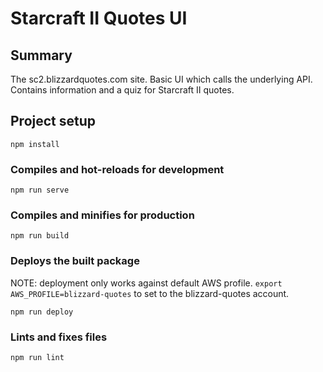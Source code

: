 # Starcraft II Quotes UI

## Summary

The sc2.blizzardquotes.com site. Basic UI which calls the underlying API.
Contains information and a quiz for Starcraft II quotes.

## Project setup

```
npm install
```

### Compiles and hot-reloads for development

```
npm run serve
```

### Compiles and minifies for production

```
npm run build
```

### Deploys the built package

NOTE: deployment only works against default AWS profile.
`export AWS_PROFILE=blizzard-quotes` to set to the blizzard-quotes account.

```
npm run deploy
```

### Lints and fixes files

```
npm run lint
```
